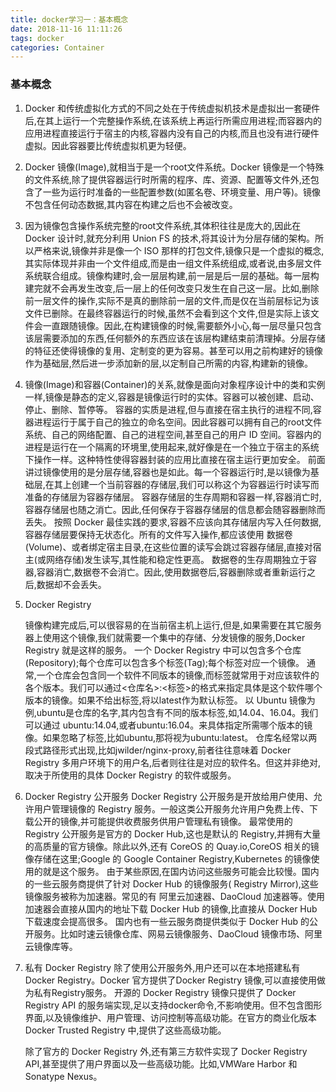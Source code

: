 ```yaml
---
title: docker学习一：基本概念
date: 2018-11-16 11:11:26
tags: docker
categories: Container
---
```


### 基本概念

1. Docker 和传统虚拟化方式的不同之处在于传统虚拟机技术是虚拟出一套硬件后,在其上运行一个完整操作系统,在该系统上再运行所需应用进程;而容器内的应用进程直接运行于宿主的内核,容器内没有自己的内核,而且也没有进行硬件虚拟。因此容器要比传统虚拟机更为轻便。

2. Docker 镜像(Image),就相当于是一个root文件系统。Docker 镜像是一个特殊的文件系统,除了提供容器运行时所需的程序、库、资源、配置等文件外,还包含了一些为运行时准备的一些配置参数(如匿名卷、环境变量、用户等)。镜像不包含任何动态数据,其内容在构建之后也不会被改变。

3. 因为镜像包含操作系统完整的root文件系统,其体积往往是庞大的,因此在 Docker 设计时,就充分利用 Union FS 的技术,将其设计为分层存储的架构。所以严格来说,镜像并非是像一个 ISO 那样的打包文件,镜像只是一个虚拟的概念,其实际体现并非由一个文件组成,而是由一组文件系统组成,或者说,由多层文件系统联合组成。镜像构建时,会一层层构建,前一层是后一层的基础。每一层构建完就不会再发生改变,后一层上的任何改变只发生在自己这一层。比如,删除前一层文件的操作,实际不是真的删除前一层的文件,而是仅在当前层标记为该文件已删除。在最终容器运行的时候,虽然不会看到这个文件,但是实际上该文件会一直跟随镜像。因此,在构建镜像的时候,需要额外小心,每一层尽量只包含该层需要添加的东西,任何额外的东西应该在该层构建结束前清理掉。分层存储的特征还使得镜像的复用、定制变的更为容易。甚至可以用之前构建好的镜像作为基础层,然后进一步添加新的层,以定制自己所需的内容,构建新的镜像。

4. 镜像(Image)和容器(Container)的关系,就像是面向对象程序设计中的类和实例一样,镜像是静态的定义,容器是镜像运行时的实体。容器可以被创建、启动、停止、删除、暂停等。
   容器的实质是进程,但与直接在宿主执行的进程不同,容器进程运行于属于自己的独立的命名空间。因此容器可以拥有自己的root文件系统、自己的网络配置、自己的进程空间,甚至自己的用户 ID 空间。容器内的进程是运行在一个隔离的环境里,使用起来,就好像是在一个独立于宿主的系统下操作一样。这种特性使得容器封装的应用比直接在宿主运行更加安全。
   前面讲过镜像使用的是分层存储,容器也是如此。每一个容器运行时,是以镜像为基础层,在其上创建一个当前容器的存储层,我们可以称这个为容器运行时读写而准备的存储层为容器存储层。
   容器存储层的生存周期和容器一样,容器消亡时,容器存储层也随之消亡。因此,任何保存于容器存储层的信息都会随容器删除而丢失。
   按照 Docker 最佳实践的要求,容器不应该向其存储层内写入任何数据,容器存储层要保持无状态化。所有的文件写入操作,都应该使用 数据卷(Volume)、或者绑定宿主目录,在这些位置的读写会跳过容器存储层,直接对宿主(或网络存储)发生读写,其性能和稳定性更高。
   数据卷的生存周期独立于容器,容器消亡,数据卷不会消亡。因此,使用数据卷后,容器删除或者重新运行之后,数据却不会丢失。

5. Docker Registry

   镜像构建完成后,可以很容易的在当前宿主机上运行,但是,如果需要在其它服务器上使用这个镜像,我们就需要一个集中的存储、分发镜像的服务,Docker Registry 就是这样的服务。
   一个 Docker Registry 中可以包含多个仓库(Repository);每个仓库可以包含多个标签(Tag);每个标签对应一个镜像。
   通常,一个仓库会包含同一个软件不同版本的镜像,而标签就常用于对应该软件的各个版本。我们可以通过<仓库名>:<标签>的格式来指定具体是这个软件哪个版本的镜像。如果不给出标签,将以latest作为默认标签。
   以 Ubuntu 镜像为例,ubuntu是仓库的名字,其内包含有不同的版本标签,如,14.04、16.04。我们可以通过 ubuntu:14.04,或者ubuntu:16.04。来具体指定所需哪个版本的镜像。如果忽略了标签,比如ubuntu,那将视为ubuntu:latest。
   仓库名经常以两段式路径形式出现,比如jwilder/nginx-proxy,前者往往意味着 Docker Registry 多用户环境下的用户名,后者则往往是对应的软件名。但这并非绝对,取决于所使用的具体 Docker Registry 的软件或服务。

6. Docker Registry 公开服务
   Docker Registry 公开服务是开放给用户使用、允许用户管理镜像的 Registry 服务。一般这类公开服务允许用户免费上传、下载公开的镜像,并可能提供收费服务供用户管理私有镜像。
   最常使用的 Registry 公开服务是官方的 Docker Hub,这也是默认的 Registry,并拥有大量的高质量的官方镜像。除此以外,还有 CoreOS 的 Quay.io,CoreOS 相关的镜像存储在这里;Google 的 Google Container Registry,Kubernetes 的镜像使用的就是这个服务。
   由于某些原因,在国内访问这些服务可能会比较慢。国内的一些云服务商提供了针对 Docker Hub 的镜像服务(
   Registry Mirror),这些镜像服务被称为加速器。常见的有 阿里云加速器、DaoCloud 加速器等。使用加速器会直接从国内的地址下载 Docker Hub 的镜像,比直接从 Docker Hub 下载速度会提高很多。
   国内也有一些云服务商提供类似于 Docker Hub 的公开服务。比如时速云镜像仓库、网易云镜像服务、DaoCloud 镜像市场、阿里云镜像库等。

7. 私有 Docker Registry
   除了使用公开服务外,用户还可以在本地搭建私有Docker Registry。Docker 官方提供了Docker Registry 镜像,可以直接使用做为私有Registry服务。
   开源的 Docker Registry 镜像只提供了 Docker Registry API 的服务端实现,足以支持docker命令,不影响使用。但不包含图形界面,以及镜像维护、用户管理、访问控制等高级功能。在官方的商业化版本 Docker Trusted Registry 中,提供了这些高级功能。

   除了官方的 Docker Registry 外,还有第三方软件实现了 Docker Registry API,甚至提供了用户界面以及一些高级功能。比如,VMWare Harbor 和 Sonatype Nexus。

